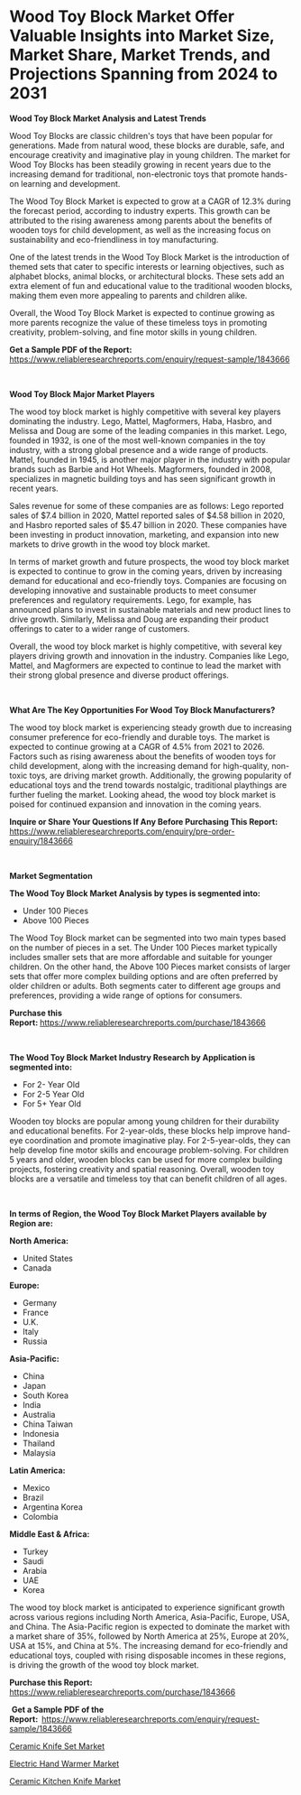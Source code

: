 <p><h1>Wood Toy Block Market Offer Valuable Insights into Market Size, Market Share, Market Trends, and Projections Spanning from 2024 to 2031</h1></p><p><strong>Wood Toy Block Market Analysis and Latest Trends</strong></p>
<p><p>Wood Toy Blocks are classic children's toys that have been popular for generations. Made from natural wood, these blocks are durable, safe, and encourage creativity and imaginative play in young children. The market for Wood Toy Blocks has been steadily growing in recent years due to the increasing demand for traditional, non-electronic toys that promote hands-on learning and development.</p><p>The Wood Toy Block Market is expected to grow at a CAGR of 12.3% during the forecast period, according to industry experts. This growth can be attributed to the rising awareness among parents about the benefits of wooden toys for child development, as well as the increasing focus on sustainability and eco-friendliness in toy manufacturing.</p><p>One of the latest trends in the Wood Toy Block Market is the introduction of themed sets that cater to specific interests or learning objectives, such as alphabet blocks, animal blocks, or architectural blocks. These sets add an extra element of fun and educational value to the traditional wooden blocks, making them even more appealing to parents and children alike.</p><p>Overall, the Wood Toy Block Market is expected to continue growing as more parents recognize the value of these timeless toys in promoting creativity, problem-solving, and fine motor skills in young children.</p></p>
<p><strong>Get a Sample PDF of the Report:&nbsp;</strong> <a href="https://www.reliableresearchreports.com/enquiry/request-sample/1843666">https://www.reliableresearchreports.com/enquiry/request-sample/1843666</a></p>
<p>&nbsp;</p>
<p><strong>Wood Toy Block Major Market Players</strong></p>
<p><p>The wood toy block market is highly competitive with several key players dominating the industry. Lego, Mattel, Magformers, Haba, Hasbro, and Melissa and Doug are some of the leading companies in this market. Lego, founded in 1932, is one of the most well-known companies in the toy industry, with a strong global presence and a wide range of products. Mattel, founded in 1945, is another major player in the industry with popular brands such as Barbie and Hot Wheels. Magformers, founded in 2008, specializes in magnetic building toys and has seen significant growth in recent years.</p><p>Sales revenue for some of these companies are as follows: Lego reported sales of $7.4 billion in 2020, Mattel reported sales of $4.58 billion in 2020, and Hasbro reported sales of $5.47 billion in 2020. These companies have been investing in product innovation, marketing, and expansion into new markets to drive growth in the wood toy block market.</p><p>In terms of market growth and future prospects, the wood toy block market is expected to continue to grow in the coming years, driven by increasing demand for educational and eco-friendly toys. Companies are focusing on developing innovative and sustainable products to meet consumer preferences and regulatory requirements. Lego, for example, has announced plans to invest in sustainable materials and new product lines to drive growth. Similarly, Melissa and Doug are expanding their product offerings to cater to a wider range of customers.</p><p>Overall, the wood toy block market is highly competitive, with several key players driving growth and innovation in the industry. Companies like Lego, Mattel, and Magformers are expected to continue to lead the market with their strong global presence and diverse product offerings.</p></p>
<p>&nbsp;</p>
<p><strong>What Are The Key Opportunities For Wood Toy Block Manufacturers?</strong></p>
<p><p>The wood toy block market is experiencing steady growth due to increasing consumer preference for eco-friendly and durable toys. The market is expected to continue growing at a CAGR of 4.5% from 2021 to 2026. Factors such as rising awareness about the benefits of wooden toys for child development, along with the increasing demand for high-quality, non-toxic toys, are driving market growth. Additionally, the growing popularity of educational toys and the trend towards nostalgic, traditional playthings are further fueling the market. Looking ahead, the wood toy block market is poised for continued expansion and innovation in the coming years.</p></p>
<p><strong>Inquire or Share Your Questions If Any Before Purchasing This Report:</strong> <a href="https://www.reliableresearchreports.com/enquiry/pre-order-enquiry/1843666">https://www.reliableresearchreports.com/enquiry/pre-order-enquiry/1843666</a></p>
<p>&nbsp;</p>
<p><strong>Market Segmentation</strong></p>
<p><strong>The Wood Toy Block Market Analysis by types is segmented into:</strong></p>
<p><ul><li>Under 100 Pieces</li><li>Above 100 Pieces</li></ul></p>
<p><p>The Wood Toy Block market can be segmented into two main types based on the number of pieces in a set. The Under 100 Pieces market typically includes smaller sets that are more affordable and suitable for younger children. On the other hand, the Above 100 Pieces market consists of larger sets that offer more complex building options and are often preferred by older children or adults. Both segments cater to different age groups and preferences, providing a wide range of options for consumers.</p></p>
<p><strong>Purchase this Report:&nbsp;</strong><a href="https://www.reliableresearchreports.com/purchase/1843666">https://www.reliableresearchreports.com/purchase/1843666</a></p>
<p>&nbsp;</p>
<p><strong>The Wood Toy Block Market Industry Research by Application is segmented into:</strong></p>
<p><ul><li>For 2- Year Old</li><li>For 2-5 Year Old</li><li>For 5+ Year Old</li></ul></p>
<p><p>Wooden toy blocks are popular among young children for their durability and educational benefits. For 2-year-olds, these blocks help improve hand-eye coordination and promote imaginative play. For 2-5-year-olds, they can help develop fine motor skills and encourage problem-solving. For children 5 years and older, wooden blocks can be used for more complex building projects, fostering creativity and spatial reasoning. Overall, wooden toy blocks are a versatile and timeless toy that can benefit children of all ages.</p></p>
<p>&nbsp;</p>
<p><strong>In terms of Region, the Wood Toy Block Market Players available by Region are:</strong></p>
<p>
    <p> <strong> North America: </strong>
        <ul>
            <li>United States</li>
            <li>Canada</li>
        </ul>
        </p> 
    <p> <strong> Europe: </strong>
        <ul>
            <li>Germany</li>
            <li>France</li>
            <li>U.K.</li>
            <li>Italy</li>
            <li>Russia</li>
        </ul>
        </p> 
    <p> <strong> Asia-Pacific: </strong>
        <ul>
            <li>China</li>
            <li>Japan</li>
            <li>South Korea</li>
            <li>India</li>
            <li>Australia</li>
            <li>China Taiwan</li>
            <li>Indonesia</li>
            <li>Thailand</li>
            <li>Malaysia</li>
        </ul>
        </p> 
    <p> <strong> Latin America: </strong>
        <ul>
            <li>Mexico</li>
            <li>Brazil</li>
            <li>Argentina Korea</li>
            <li>Colombia</li>
        </ul>
        </p> 
    <p> <strong> Middle East & Africa: </strong>
        <ul>
            <li>Turkey</li>
            <li>Saudi</li>
            <li>Arabia</li>
            <li>UAE</li>
            <li>Korea</li>
        </ul>
    </p>
    </p>
<p><p>The wood toy block market is anticipated to experience significant growth across various regions including North America, Asia-Pacific, Europe, USA, and China. The Asia-Pacific region is expected to dominate the market with a market share of 35%, followed by North America at 25%, Europe at 20%, USA at 15%, and China at 5%. The increasing demand for eco-friendly and educational toys, coupled with rising disposable incomes in these regions, is driving the growth of the wood toy block market.</p></p>
<p><strong>Purchase this Report: </strong><a href="https://www.reliableresearchreports.com/purchase/1843666">https://www.reliableresearchreports.com/purchase/1843666</a></p>
<p>&nbsp;<strong>Get a Sample PDF of the Report:&nbsp;&nbsp;</strong><a href="https://www.reliableresearchreports.com/enquiry/request-sample/1843666">https://www.reliableresearchreports.com/enquiry/request-sample/1843666</a></p>
<p><strong></strong></p>
<p><p><a href="https://github.com/kosella/Market-Research-Report-List-2/blob/main/ceramic-knife-set-market.md">Ceramic Knife Set Market</a></p><p><a href="https://github.com/kufem1/Market-Research-Report-List-1/blob/main/electric-hand-warmer-market.md">Electric Hand Warmer Market</a></p><p><a href="https://github.com/nathandecarvalho/Market-Research-Report-List-2/blob/main/ceramic-kitchen-knife-market.md">Ceramic Kitchen Knife Market</a></p></p>